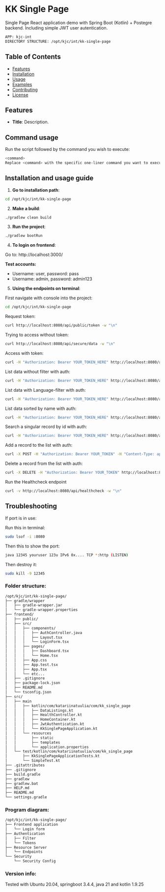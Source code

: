 # KK Single Page

Single Page React application demo with Spring Boot (Kotlin) + Postegre backend. Including simple JWT user autentication.

```bash
APP: kjc-int
DIRECTORY STRUCTURE: /opt/kjc/int/kk-single-page
```

## Table of Contents

- [Features](#features)
- [Installation](#installation)
- [Usage](#usage)
- [Examples](#examples)
- [Contributing](#contributing)
- [License](#license)

## Features

- **Title**: Description.

## Command usage

Run the script followed by the command you wish to execute:

```bash
<command>
Replace <command> with the specific one-liner command you want to execute.
```

## Installation and usage guide

1. **Go to installation path**:

```bash
cd /opt/kjc/int/kk-single-page
```

2. **Make a build**:

```bash
./gradlew clean build
```

3. **Run the project**:

```bash
./gradlew bootRun
```

4. **To login on frontend**:

Go to: http://localhost:3000/

**Test accounts:**
 - Username: user, password: pass
 - Username: admin, password: admin123

5. **Using the endpoints on terminal**:

First navigate with console into the project:
```bash
cd /opt/kjc/int/kk-single-page
```

Request token:
```bash
curl http://localhost:8080/api/public/token -w "\n"
```

Trying to access without token:
```bash
curl http://localhost:8080/api/secure/data -w "\n"
```

Access with token:
```bash
curl -H "Authorization: Bearer YOUR_TOKEN_HERE" http://localhost:8080/api/secure/data -w "\n"
```

List data without filter with auth:
```bash
curl -H "Authorization: Bearer YOUR_TOKEN_HERE" http://localhost:8080/api/data -w "\n"
```

List data with Language-filter with auth:
```bash
curl -H "Authorization: Bearer YOUR_TOKEN_HERE" http://localhost:8080/api/data?category=Language -w "\n"
```

List data sorted by name with auth:
```bash
curl -H "Authorization: Bearer YOUR_TOKEN_HERE" http://localhost:8080/api/data?sortBy=name&sortOrder=desc -w "\n"
```

Search a singular record by id with auth:
```bash
curl -H "Authorization: Bearer YOUR_TOKEN_HERE" http://localhost:8080/api/data/4 -w "\n"
```

Add a record to the list with auth:
```bash
curl -X POST -H "Authorization: Bearer YOUR_TOKEN" -H "Content-Type: application/json" -d '{"id":11,"name":"Javascript","category":"Language"}' http://localhost:8080/api/data -w "\n"
```

Delete a record from the list with auth:
```bash
curl -X DELETE -H "Authorization: Bearer YOUR_TOKEN" http://localhost:8080/api/data/99 -w "\n"
```

Run the Healthcheck endpoint
```bash
curl -v http://localhost:8080/api/healthcheck -w "\n"
```

## Troubleshooting

If port is in use:

Run this in terminal:
```bash
sudo lsof -i :8080
```

Then this to show the port:
```bash
java 12345 youruser 123u IPv6 0x.... TCP *:http (LISTEN)
```

Then destroy it:
```bash
sudo kill -9 12345
```

### Folder structure:
```bash
/opt/kjc/int/kk-single-page/
├── gradle/wrapper
│   ├── gradle-wrapper.jar
│   └── gradle-wrapper.properties
├── frontend/                     
│   ├── public/
│   ├── src/
│   │   ├── components/
│   │   │   ├── AuthController.java
│   │   │   ├── Layout.tsx
│   │   │   └── LoginForm.tsx
│   │   ├── pages/
│   │   │   ├── Dashboard.tsx
│   │   │   └── Home.tsx
│   │   ├── App.css
│   │   ├── App.test.tsx
│   │   ├── App.tsx
│   │   └── etc...
│   ├── .gitignore
│   ├── package-lock.json
│   ├── README.md
│   └── tsconfig.json
├── src/                     
│   ├── main   
│   │   ├── kotlin/com/katariinatuulia/com/kk_single_page 
│   │   │   ├── DataListings.kt
│   │   │   ├── HealthController.kt
│   │   │   ├── HomeContainer.kt
│   │   │   ├── JwtAuthentication.kt
│   │   │   └── KkSinglePageApplication.kt
│   │   └── resources
│   │       ├── static
│   │       ├── templates
│   │       └── application.properties
│   └── test/kotlin/com/katariinatuulia/com/kk_single_page
│       ├── KkSinglePageApplicationTests.kt
│       └── SimpleTest.kt
├── .gitattributes
├── .gitignore
├── build.gradle
├── gradlew
├── gradlew.bat
├── HELP.md
├── README.md
└── settings.gradle
```

### Program diagram:
```bash
/opt/kjc/int/kk-single-page/
├── Frontend application
│   └── Login form
├── Authentication
│   ├── Filter
│   └── Tokens
├── Resource Server
│   └── Endpoints
└── Security
    └── Security Config
```

### Version info:

Tested with Ubuntu 20.04, springboot 3.4.4, java 21 and kotlin 1.9.25
